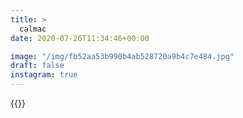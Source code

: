 ```yaml
---
title: >
  calmac
date: 2020-07-26T11:34:46+00:00

image: "/img/fb52aa53b990b4ab528720a9b4c7e484.jpg"
draft: false
instagram: true
---
```


{{<photo src="/img/fb52aa53b990b4ab528720a9b4c7e484.jpg">}}
